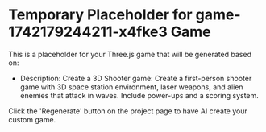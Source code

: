 
# Temporary Placeholder for game-1742179244211-x4fke3 Game

This is a placeholder for your Three.js game that will be generated based on:
- Description: Create a 3D Shooter game: Create a first-person shooter game with 3D space station environment, laser weapons, and alien enemies that attack in waves. Include power-ups and a scoring system.

Click the 'Regenerate' button on the project page to have AI create your custom game.
